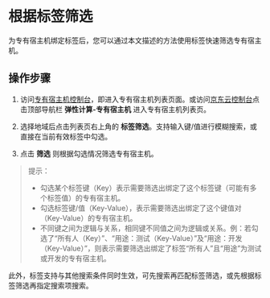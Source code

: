 # 根据标签筛选
为专有宿主机绑定标签后，您可以通过本文描述的方法使用标签快速筛选专有宿主机。

## 操作步骤

1. 访问[专有宿主机控制台](https://cns-console.jdcloud.com/host/dedicatedHost/list)，即进入专有宿主机列表页面。或访问[京东云控制台](https://console.jdcloud.com)点击顶部导航栏 **弹性计算-专有宿主机** 进入专有宿主机列表页。
2. 选择地域后点击列表页右上角的 **标签筛选**。支持输入键/值进行模糊搜索，或直接在当前有效标签中勾选。

3. 点击 **筛选** 则根据勾选情况筛选专有宿主机。
 >提示：
 >* 勾选某个标签键（Key）表示需要筛选出绑定了这个标签键（可能有多个标签值）的专有宿主机。
 >* 勾选标签键/值（Key-Value），表示需要筛选出绑定了这个键值对（Key-Value）的专有宿主机。
 >* 不同键之间为逻辑与关系，相同键不同值之间为逻辑或关系。例：若勾选了“所有人（Key）”、“用途：测试（Key-Value）”及“用途：开发（Key-Value）”，则表示需要筛选出绑定了标签“所有人”且“用途”为测试或开发的专有宿主机。

此外，标签支持与其他搜索条件同时生效，可先搜索再匹配标签筛选，或先根据标签筛选再指定搜索项搜索。



